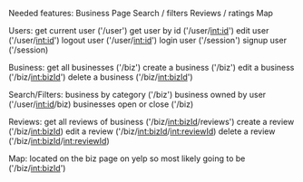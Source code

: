 Needed features:
Business Page
Search / filters
Reviews / ratings
Map

Users:
get current user ('/user')
get user by id ('/user/<int:id>')
edit user ('/user/<int:id>')
logout user ('/user/<int:id>')
login user ('/session')
signup user ('/session)


Business:
get all businesses ('/biz')
create a business ('/biz')
edit a business ('/biz/<int:bizId>')
delete a business ('/biz/<int:bizId>')


Search/Filters:
business by category ('/biz')
business owned by user ('/user/<int:id>/biz)
businesses open or close ('/biz)


Reviews:
get all reviews of business ('/biz/<int:bizId>/reviews')
create a review ('/biz/<int:bizId>)
edit a review ('/biz/<int:bizId>/<int:reviewId>)
delete a review ('/biz/<int:bizId>/<int:reviewId>)


Map:
located on the biz page on yelp so most likely going to be ('/biz/<int:bizId>')



